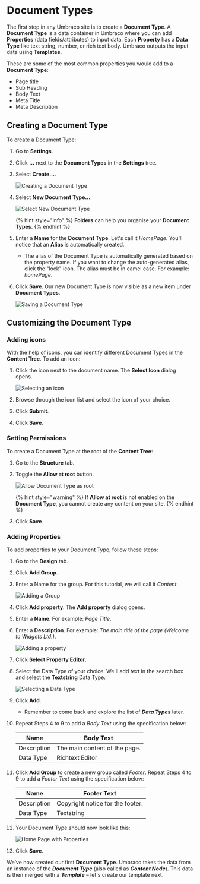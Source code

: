 # Document Types

The first step in any Umbraco site is to create a **Document Type**. A **Document Type** is a data container in Umbraco where you can add **Properties** (data fields/attributes) to input data. Each **Property** has a **Data Type** like text string, number, or rich text body. Umbraco outputs the input data using **Templates**.

These are some of the most common properties you would add to a **Document Type**:

* Page title
* Sub Heading
* Body Text
* Meta Title
* Meta Description

## Creating a Document Type

To create a Document Type:

1. Go to **Settings**.
2. Click **...** next to the **Document Types** in the **Settings** tree.
3. Select **Create...**.

    ![Creating a Document Type](images/create-document-type.png)
4. Select **New Document Type...**.

    ![Select New Document Type](images/create-new-document-type.png)

    {% hint style="info" %}
    **Folders** can help you organise your **Document Types**.
    {% endhint %}

5. Enter a **Name** for the **Document Type**. Let's call it _HomePage_. You'll notice that an **Alias** is automatically created.
   * The alias of the Document Type is automatically generated based on the property name. If you want to change the auto-generated alias, click the "lock" icon. The alias must be in camel case. For example: _homePage_.
6. Click **Save**. Our new Document Type is now visible as a new item under **Document Types**.

    ![Saving a Document Type](images/saving-a-document-type.png)

## Customizing the Document Type

### Adding icons

With the help of icons, you can identify different Document Types in the **Content Tree**. To add an icon:

1. Click the icon next to the document name. The **Select Icon** dialog opens.

    ![Selecting an icon](images/adding-an-icon-to-document-type.png)
2. Browse through the icon list and select the icon of your choice.
3. Click **Submit**.
4. Click **Save**.

### Setting Permissions

To create a Document Type at the root of the **Content Tree**:

1. Go to the **Structure** tab.
2. Toggle the **Allow at root** button.

    ![Allow Document Type as root](images/allow-document-type-as-root.png)

    {% hint style="warning" %}
    If **Allow at root** is not enabled on the **Document Type**, you cannot create any content on your site.
    {% endhint %}

3. Click **Save**.

### Adding Properties

To add properties to your Document Type, follow these steps:

1. Go to the **Design** tab.
2. Click **Add Group**.
3. Enter a Name for the group. For this tutorial, we will call it _Content_.

    ![Adding a Group](images/add-group-document-type.png)
4. Click **Add property**. The **Add property** dialog opens.
5. Enter a **Name**. For example: _Page Title_.
6. Enter a **Description**. For example: _The main title of the page (Welcome to Widgets Ltd.)_.

    ![Adding a property](images/creating-our-pagetitle-property.png)
7. Click **Select Property Editor**.
8. Select the Data Type of your choice. We'll add _text_ in the search box and select the **Textstring** Data Type.

    ![Selecting a Data Type](images/selecting-textstring-data-type.png)
9. Click **Add**.
   * Remember to come back and explore the list of _**Data Types**_ later.
10. Repeat Steps 4 to 9 to add a _Body Text_ using the specification below:

    | Name        | Body Text                     |
    | ----------- | ----------------------------- |
    | Description | The main content of the page. |
    | Data Type   | Richtext Editor               |
11. Click **Add Group** to create a new group called _Footer_. Repeat Steps 4 to 9 to add a _Footer Text_ using the specification below:

    | Name        | Footer Text                      |
    | ----------- | -------------------------------- |
    | Description | Copyright notice for the footer. |
    | Data Type   | Textstring                       |
12. Your Document Type should now look like this:

    ![Home Page with Properties](images/figure-12-homepage-document-type-with-properties-v11.png)
13. Click **Save**.

We’ve now created our first **Document Type**. Umbraco takes the data from an instance of the _**Document Type**_ (also called as _**Content Node**_). This data is then merged with a _**Template**_ – let's create our template next.
